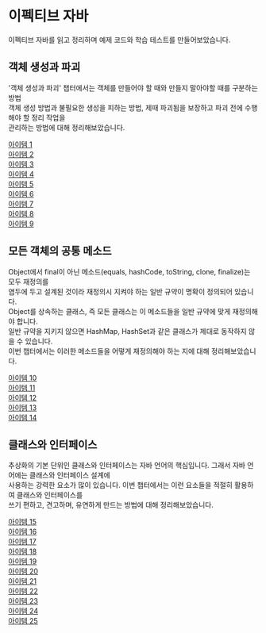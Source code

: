 # 이펙티브 자바

이펙티브 자바를 읽고 정리하며 예제 코드와 학습 테스트를 만들어보았습니다.   

## 객체 생성과 파괴

'객체 생성과 파괴' 챕터에서는 객체를 만들어야 할 때와 만들지 말아야할 때를 구분하는 방법         
객체 생성 방법과 불필요한 생성을 피하는 방법, 제때 파괴됨을 보장하고 파괴 전에 수행해야 할 정리 작업을         
관리하는 방법에 대해 정리해보았습니다.   


[아이템 1](https://github.com/320Hwany/EffectiveJava/blob/main/Item/chapter2/item1.md)       
[아이템 2](https://github.com/320Hwany/EffectiveJava/blob/main/Item/chapter2/item2.md)          
[아이템 3](https://github.com/320Hwany/EffectiveJava/blob/main/Item/chapter2/item3.md)              
[아이템 4](https://github.com/320Hwany/EffectiveJava/blob/main/Item/chapter2/item4.md)        
[아이템 5](https://github.com/320Hwany/EffectiveJava/blob/main/Item/chapter2/item5.md)        
[아이템 6](https://github.com/320Hwany/EffectiveJava/blob/main/Item/chapter2/item6.md)         
[아이템 7](https://github.com/320Hwany/EffectiveJava/blob/main/Item/chapter2/item7.md)         
[아이템 8](https://github.com/320Hwany/EffectiveJava/blob/main/Item/chapter2/item8.md)              
[아이템 9](https://github.com/320Hwany/EffectiveJava/blob/main/Item/chapter2/item9.md)           

## 모든 객체의 공통 메소드

Object에서 final이 아닌 메소드(equals, hashCode, toString, clone, finalize)는 모두 재정의를    
염두에 두고 설계된 것이라 재정의시 지켜야 하는 일반 규약이 명확이 정의되어 있습니다.    
Object를 상속하는 클래스, 즉 모든 클래스는 이 메소드들을 일반 규약에 맞게 재정의해야 합니다.   
일반 규약을 지키지 않으면 HashMap, HashSet과 같은 클래스가 제대로 동작하지 않을 수 있습니다.     
이번 챕터에서는 이러한 메소드들을 어떻게 재정의해야 하는 지에 대해 정리해보았습니다.      

[아이템 10](https://github.com/320Hwany/EffectiveJava/blob/main/Item/chapter3/item10.md)             
[아이템 11](https://github.com/320Hwany/EffectiveJava/blob/main/Item/chapter3/item11.md)         
[아이템 12](https://github.com/320Hwany/EffectiveJava/blob/main/Item/chapter3/item12.md)        
[아이템 13](https://github.com/320Hwany/EffectiveJava/blob/main/Item/chapter3/item13.md)         
[아이템 14](https://github.com/320Hwany/EffectiveJava/blob/main/Item/chapter3/item14.md)     

## 클래스와 인터페이스

추상화의 기본 단위인 클래스와 인터페이스는 자바 언어의 핵심입니다. 그래서 자바 언어에는 클래스와 인터페이스 설계에   
사용하는 강력한 요소가 많이 있습니다. 이번 챕터에서는 이런 요소들을 적절히 활용하여 클래스와 인터페이스를  
쓰기 편하고, 견고하며, 유연하게 만드는 방법에 대해 정리해보았습니다.    

[아이템 15](https://github.com/320Hwany/EffectiveJava/blob/main/Item/chapter4/item15.md)        
[아이템 16](https://github.com/320Hwany/EffectiveJava/blob/main/Item/chapter4/item16.md)        
[아이템 17](https://github.com/320Hwany/EffectiveJava/blob/main/Item/chapter4/item17.md)             
[아이템 18](https://github.com/320Hwany/EffectiveJava/blob/main/Item/chapter4/item18.md)                  
[아이템 19](https://github.com/320Hwany/EffectiveJava/blob/main/Item/chapter4/item19.md)                   
[아이템 20](https://github.com/320Hwany/EffectiveJava/blob/main/Item/chapter4/item20.md)                   
[아이템 21](https://github.com/320Hwany/EffectiveJava/blob/main/Item/chapter4/item21.md)                   
[아이템 22](https://github.com/320Hwany/EffectiveJava/blob/main/Item/chapter4/item22.md)                   
[아이템 23](https://github.com/320Hwany/EffectiveJava/blob/main/Item/chapter4/item23.md)                   
[아이템 24](https://github.com/320Hwany/EffectiveJava/blob/main/Item/chapter4/item24.md)                   
[아이템 25](https://github.com/320Hwany/EffectiveJava/blob/main/Item/chapter4/item25.md)                   

